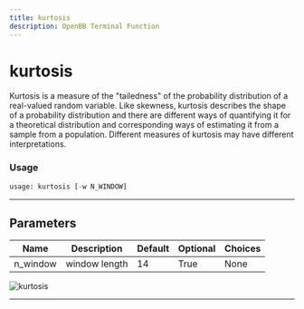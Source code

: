 ```yaml
---
title: kurtosis
description: OpenBB Terminal Function
---
```


# kurtosis

Kurtosis is a measure of the "tailedness" of the probability distribution of a real-valued random variable. Like skewness, kurtosis describes the shape of a probability distribution and there are different ways of quantifying it for a theoretical distribution and corresponding ways of estimating it from a sample from a population. Different measures of kurtosis may have different interpretations.

### Usage

```python
usage: kurtosis [-w N_WINDOW]
```

---

## Parameters

| Name | Description | Default | Optional | Choices |
| ---- | ----------- | ------- | -------- | ------- |
| n_window | window length | 14 | True | None |
![kurtosis](https://user-images.githubusercontent.com/46355364/154307174-68671146-9551-4c2f-a179-db1d4b20b992.png)

---

